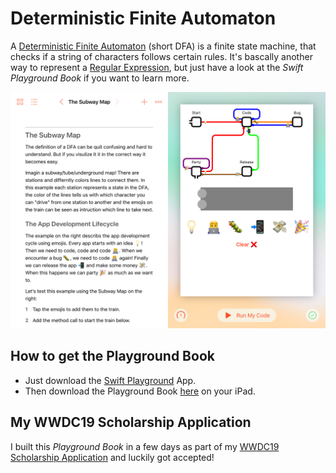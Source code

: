 # Deterministic Finite Automaton

A [Deterministic Finite Automaton](https://en.wikipedia.org/wiki/Deterministic_finite_automaton) (short DFA) is a finite state machine, that checks if a string of characters follows certain rules. It's bascally another way to represent a [Regular Expression](https://en.wikipedia.org/wiki/Regular_expression), but just have a look at the *Swift Playground Book* if you want to learn more.

![Screenshot](screenshot.JPG)

## How to get the Playground Book

- Just download the [Swift Playground](https://www.apple.com/swift/playgrounds/) App.
- Then download the Playground Book [here](https://github.com/leoMehlig/DFA/releases/download/1.1/DFA.playgroundbook.zip) on your iPad.

## My WWDC19 Scholarship Application

I built this *Playground Book* in a few days as part of my [WWDC19 Scholarship Application](https://developer.apple.com/wwdc19/scholarships/) and luckily got accepted!
